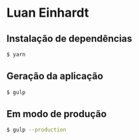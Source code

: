 # Luan Einhardt

## Instalação de dependências

```bash
$ yarn
```

## Geração da aplicação
```bash
$ gulp
```

## Em modo de produção
```bash
$ gulp --production
```
